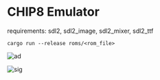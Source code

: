 # CHIP8 Emulator

requirements: sdl2, sdl2_image, sdl2_mixer, sdl2_ttf

```
cargo run --release roms/<rom_file>
```

![ad](https://github.com/prkteja/chip8-emulator/assets/48997655/ffa713b9-b58e-4b1c-9755-7c58ee121b55)


![sig](https://github.com/prkteja/chip8-emulator/assets/48997655/bd26f01d-ede5-465d-9144-f1aa6ff94f66)
